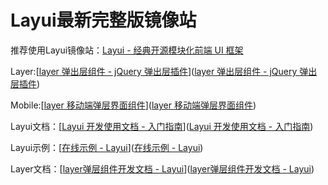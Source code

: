 # Layui最新完整版镜像站

推荐使用Layui镜像站：[Layui - 经典开源模块化前端 UI 框架](https://link.zhihu.com/?target=https%3A//www.layui.site)

Layer:[[layer 弹出层组件 - jQuery 弹出层插件](https://link.zhihu.com/?target=https%3A//www.layui.site/layer/index.htm)]([layer 弹出层组件 - jQuery 弹出层插件](https://link.zhihu.com/?target=https%3A//www.layui.site/layer/index.htm))

Mobile:[[layer 移动端弹层界面组件](https://link.zhihu.com/?target=https%3A//www.layui.site/layer/mobile/index.htm)]([layer 移动端弹层界面组件](https://link.zhihu.com/?target=https%3A//www.layui.site/layer/mobile/index.htm))

Layui文档：[[Layui 开发使用文档 - 入门指南](https://link.zhihu.com/?target=https%3A//www.layui.site/doc/index.htm)]([Layui 开发使用文档 - 入门指南](https://link.zhihu.com/?target=https%3A//www.layui.site/doc/index.htm))

Layui示例：[[在线示例 - Layui](https://link.zhihu.com/?target=https%3A//www.layui.site/demo/index.htm)]([在线示例 - Layui](https://link.zhihu.com/?target=https%3A//www.layui.site/demo/index.htm))

Layer文档：[[layer弹层组件开发文档 - Layui](https://link.zhihu.com/?target=https%3A//www.layui.site/doc/modules/layer.html)]([layer弹层组件开发文档 - Layui](https://link.zhihu.com/?target=https%3A//www.layui.site/doc/modules/layer.html))